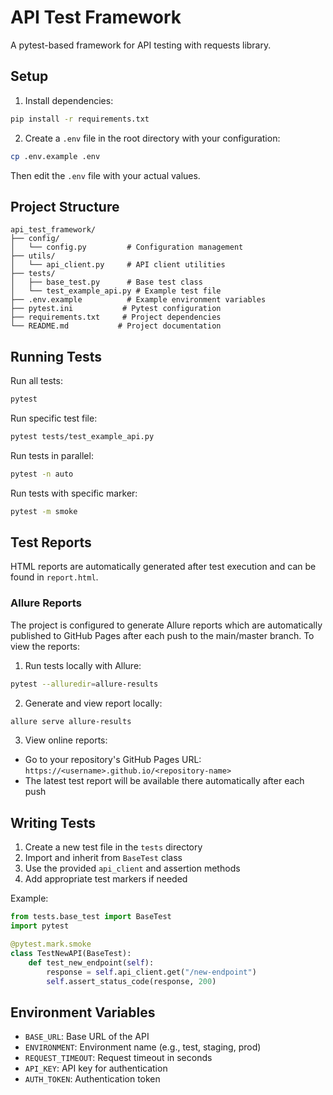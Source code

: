 # API Test Framework

A pytest-based framework for API testing with requests library.

## Setup

1. Install dependencies:
```bash
pip install -r requirements.txt
```

2. Create a `.env` file in the root directory with your configuration:
```bash
cp .env.example .env
```
Then edit the `.env` file with your actual values.

## Project Structure

```
api_test_framework/
├── config/
│   └── config.py         # Configuration management
├── utils/
│   └── api_client.py     # API client utilities
├── tests/
│   ├── base_test.py      # Base test class
│   └── test_example_api.py # Example test file
├── .env.example          # Example environment variables
├── pytest.ini           # Pytest configuration
├── requirements.txt     # Project dependencies
└── README.md           # Project documentation
```

## Running Tests

Run all tests:
```bash
pytest
```

Run specific test file:
```bash
pytest tests/test_example_api.py
```

Run tests in parallel:
```bash
pytest -n auto
```

Run tests with specific marker:
```bash
pytest -m smoke
```

## Test Reports

HTML reports are automatically generated after test execution and can be found in `report.html`.

### Allure Reports
The project is configured to generate Allure reports which are automatically published to GitHub Pages after each push to the main/master branch. To view the reports:

1. Run tests locally with Allure:
```bash
pytest --alluredir=allure-results
```

2. Generate and view report locally:
```bash
allure serve allure-results
```

3. View online reports:
- Go to your repository's GitHub Pages URL: `https://<username>.github.io/<repository-name>`
- The latest test report will be available there automatically after each push

## Writing Tests

1. Create a new test file in the `tests` directory
2. Import and inherit from `BaseTest` class
3. Use the provided `api_client` and assertion methods
4. Add appropriate test markers if needed

Example:
```python
from tests.base_test import BaseTest
import pytest

@pytest.mark.smoke
class TestNewAPI(BaseTest):
    def test_new_endpoint(self):
        response = self.api_client.get("/new-endpoint")
        self.assert_status_code(response, 200)
```

## Environment Variables

- `BASE_URL`: Base URL of the API
- `ENVIRONMENT`: Environment name (e.g., test, staging, prod)
- `REQUEST_TIMEOUT`: Request timeout in seconds
- `API_KEY`: API key for authentication
- `AUTH_TOKEN`: Authentication token 